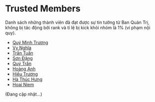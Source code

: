 # Trusted Members

Danh sách những thành viên đã đạt được sự tin tưởng từ Ban Quản Trị, không bị tác động bởi rank và tỉ lệ bị kick khỏi nhóm là 1% (vi phạm nội quy).

- [Quý Minh Trương](https://www.facebook.com/profile.php?id=100004617636144)
- [Vy Nghĩa](https://www.facebook.com/profile.php?id=100014170519390)
- [Trần Tuấn](https://www.facebook.com/profile.php?id=100002289586711)
- [Sơn Đặng](https://www.facebook.com/son.dang.737)
- [Quý Trần](https://www.facebook.com/zZquytranZz)
- [Hoàng Anh](https://www.facebook.com/profile.php?id=100002838017228)
- [Hiếu Trương](https://www.facebook.com/profile.php?id=100001853353173)
- [Hà Thúc Hưng](https://www.facebook.com/profile.php?id=100009097122711)
- [Hoai Niem](https://www.facebook.com/profile.php?id=100006881022622)

(Đang cập nhật...)
